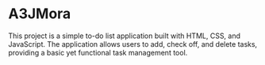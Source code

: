 # A3JMora
This project is a simple to-do list application built with HTML, CSS, and JavaScript. The application allows users to add, check off, and delete tasks, providing a basic yet functional task management tool.
